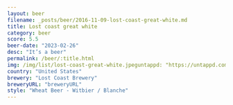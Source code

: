 ```yaml
---
layout: beer
filename: _posts/beer/2016-11-09-lost-coast-great-white.md
title: Lost coast great white
category: beer
score: 5.5
beer-date: "2023-02-26"
desc: "It’s a beer"
permalink: /beer/:title.html
img: /img/list/lost-coast-great-white.jpeguntappd: "https://untappd.com/b/lost-coast-brewery-great-white/3377"
country: "United States"
brewery: "Lost Coast Brewery"
breweryURL: "breweryURL"
style: "Wheat Beer - Witbier / Blanche"
---
```

